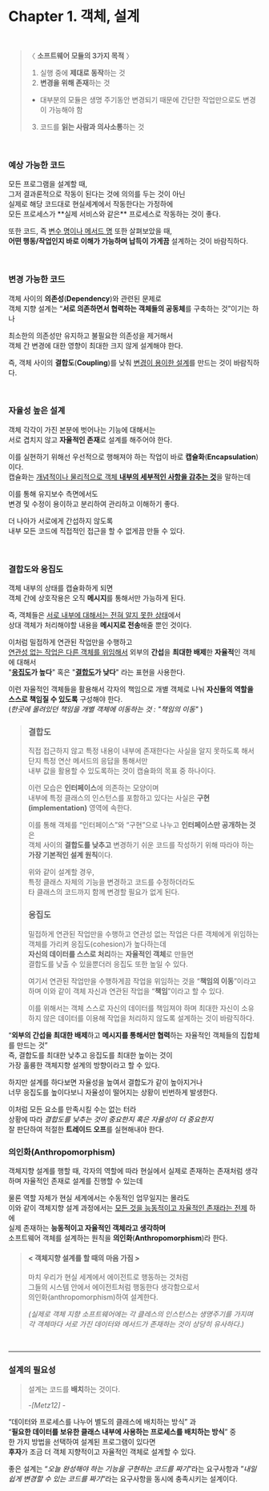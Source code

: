 # Chapter 1. 객체, 설계
<br/>

> 〈 **소프트웨어 모듈의 3가지 목적** 〉
>1. 실행 중에 **제대로 동작**하는 것
> 2. **변경을 위해 존재**하는 것
>   - 대부분의 모듈은 생명 주기동안 변경되기 때문에 간단한 작업만으로도 변경이 가능해야 함
> 3. 코드를 **읽는 사람과 의사소통**하는 것

<br/>

### 예상 가능한 코드

<p>
모든 프로그램을 설계할 때,<br/>
그저 결과론적으로 작동이 된다는 것에 의의를 두는 것이 아닌<br/>
실제로 해당 코드대로 현실세계에서 작동한다는 가정하에<br/>
모든 프로세스가 **실제 서비스와 같은** 프로세스로 작동하는 것이 좋다.

또한 코드, 즉 <u>변수 명이나 메서드 명</u> 또한 살펴보았을 때,<br/>
**어떤 행동/작업인지 바로 이해가 가능하며 납득이 가게끔** 설계하는 것이 바람직하다.

<br/>

### 변경 가능한 코드
객체 사이의 **의존성**(**Dependency**)와 관련된 문제로<br/>
객체 지향 설계는 “**서로 의존하면서 협력하는 객체들의 공동체**를 구축하는 것”이기는 하나

최소한의 의존성만 유지하고 불필요한 의존성을 제거해서<br/>
객체 간 변경에 대한 영향이 최대한 크지 않게 설계해야 한다.

즉, 객체 사이의 **결합도**(**Coupling**)를 낮춰 <u>변경이 용이한 설계</u>를 만드는 것이 바람직하다. 

<br/>

### 자율성 높은 설계
객체 각각이 가진 본분에 벗어나는 기능에 대해서는<br/>
서로 겹치지 않고 **자율적인 존재**로 설계를 해주어야 한다.

이를 실현하기 위해선 우선적으로 행해져야 하는 작업이 바로 **캡슐화**(**Encapsulation**) 이다.<br/>
캡슐화는 <u>개념적이나 물리적으로 객체 **내부의 세부적인 사항을 감추는 것**</u>을 말하는데

이를 통해 유지보수 측면에서도 <br/>
변경 및 수정이 용이하고 분리하여 관리하고 이해하기 좋다.

더 나아가 서로에게 간섭하지 않도록 <br/>
내부 모든 코드에 직접적인 접근을 할 수 없게끔 만들 수 있다.

<br/>

### 결합도와 응집도

객체 내부의 상태를 캡슐화하게 되면<br/>
객체 간에 상호작용은 오직 **메시지**를 통해서만 가능하게 된다.

즉, 객체들은 <u>서로 내부에 대해서는 전혀 알지 못한 상태</u>에서 <br/>
상대 객체가 처리해야할 내용을 **메시지로 전송**해줄 뿐인 것이다.

이처럼 밀접하게 연관된 작업만을 수행하고 <br/>
<u>연관성 없는 작업은 다른 객체를 위임해서</u> 외부의 **간섭**을 **최대한 배제**한 **자율적**인 객체에 대해서<br/>
"**<u>응집도</u>가 높다**" 혹은 "**<u>결합도</u>가 낮다**" 라는 표현을 사용한다.

이런 자율적인 객체들을 활용해서 각자의 책임으로 개별 객체로 나눠 **자신들의 역할을 스스로 책임질 수 있도록** 구성해야 한다.<br/>
(_한곳에 몰려있던 책임을 개별 객체에 이동하는 것 : "책임의 이동"_ )
> ### 결합도
>
> 직접 접근하지 않고 특정 내용이 내부에 존재한다는 사실을 알지 못하도록 해서<br/>
> 단지 특정 연산 메서드의 응답을 통해서만<br/> 
> 내부 값을 활용할 수 있도록하는 것이 캡슐화의 목표 중 하나이다.
>
> 이런 모습은 **인터페이스**에 의존하는 모양이며<br/>
> 내부에 특정 클래스의 인스턴스를 포함하고 있다는 사실은 **구현(implementation)** 영역에 속한다.
>
> 이를 통해 객체를 “인터페이스”와 “구현”으로 나누고 **인터페이스만 공개하는 것**은<br/>
> 객체 사이의 **결합도를 낮추고** 변경하기 쉬운 코드를 작성하기 위해 따라야 하는 **가장 기본적인 설계 원칙**이다.
>
> 위와 같이 설계할 경우,<br/>
> 특정 클래스 자체의 기능을 변경하고 코드를 수정하더라도<br/>
> 타 클래스의 코드까지 함께 변경할 필요가 없게 된다.
>
> ### 응집도
>
> 밀접하게 연관된 작업만을 수행하고 연관성 없는 작업은 다른 객체에게 위임하는 객체를 가리켜 응집도(cohesion)가 높다하는데<br/>
> **자신의 데이터를 스스로 처리**하는 **자율적인 객체**로 만들면 <br/>
> 결합도를 낮출 수 있을뿐더러 응집도 또한 높일 수 있다.
> 
> 여기서 연관된 작업만을 수행하게끔 작업을 위임하는 것을 “**책임의 이동**”이라고 하며
> 이와 같이 객체 자신과 연관된 작업을 “**책임**”이라고 할 수 있다.
> 
> 이를 위해서는 객체 스스로 자신의 데이터를 책임져야 하며
> 최대한 자신이 소유하지 않은 데이터를 이용해 작업을 처리하지 않도록 설계하는 것이 바람직하다.

“**외부의 간섭을 최대한 배제**하고 **메시지를 통해서만 협력**하는 자율적인 객체들의 집합체를 만드는 것”<br/>
즉, 결합도를 최대한 낮추고 응집도를 최대한 높이는 것이 <br/>
가장 훌륭한 객체지향 설계의 방향이라고 할 수 있다. 

하지만 설계를 하다보면 자율성을 높여서 결합도가 같이 높아지거나<br/>
너무 응집도를 높이다보니 자율성이 떨어지는 상황이 빈번하게 발생한다.

이처럼 모든 요소를 만족시킬 수는 없는 터라<br/>
상황에 따라 _결합도를 낮추는 것이 중요한지 혹은 자율성이 더 중요한지_<br/>
잘 판단하여 적절한 **트레이드 오프**를 실현해내야 한다.

### 의인화(Anthropomorphism)
객체지향 설계를 행할 때,
각자의 역할에 따라 현실에서 실제로 존재하는 존재처럼 생각하며 자율적인 존재로 설계를 진행할 수 있는데

물론 역할 자체가 현실 세계에서는 수동적인 업무일지는 몰라도<br/>
이와 같이 객체지향 설계 과정에서는 <u>모든 것을 능동적이고 자율적인 존재라는 전제</u> 하에<br/>
실제 존재하는 **능동적이고 자율적인 객체라고 생각하며** <br/>
소프트웨어 객체를 설계하는 원칙을 **의인화**(**Anthropomorphism**)라 한다.

> #### < 객체지향 설계를 할 때의 마음 가짐 >
> 마치 우리가 현실 세계에서 에이전트로 행동하는 것처럼<br/>
> 그들의 시스템 안에서 에이전트처럼 행동한다 생각함으로서<br/>
> 의인화(anthropomorphism)하여 설계한다.<br/>
> 
> *(실제로 객체 지향 소프트웨어에는 각 클레스의 인스턴스는 생명주기를 가지며  
각 객체마다 서로 가진 데이터와 메서드가 존재하는 것이 상당히 유사하다.)*

<br/>

---

### 설계의 필요성
> 설계는 코드를 **배치**하는 것이다.
> 
> -_[Metz12]_ -

“데이터와 프로세스를 나누어 별도의 클래스에 배치하는 방식” 과 <br/>
“**필요한 데이터를 보유한 클래스 내부에 사용하는 프로세스를 배치하는 방식**” 중 <br/>
한 가지 방법을 선택하여 설계된 프로그램이 있다면<br/> 
**후자**가 조금 더 객체 지향적이고 자율적인 객체로 설계할 수 있다.

좋은 설계는  “*오늘 완성해야 하는 기능을 구현하는 코드를 짜기*”라는 요구사항과
”*내일 쉽게 변경할 수 있는 코드를 짜기*”라는 요구사항을 동시에 충족시키는 설계이다.